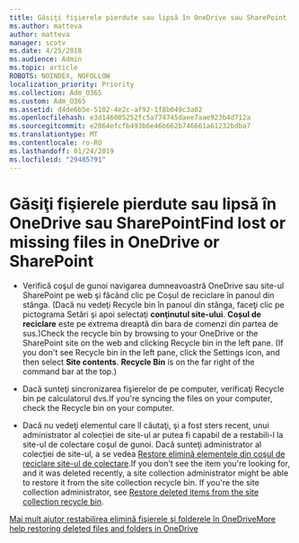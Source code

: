 ```yaml
---
title: Găsiţi fişierele pierdute sau lipsă în OneDrive sau SharePoint
ms.author: matteva
author: matteva
manager: scotv
ms.date: 4/25/2018
ms.audience: Admin
ms.topic: article
ROBOTS: NOINDEX, NOFOLLOW
localization_priority: Priority
ms.collection: Adm_O365
ms.custom: Adm_O365
ms.assetid: d4de6b5e-5102-4e2c-af92-1f8b049c3a02
ms.openlocfilehash: e3d146005252fc5a774745daee7aae923b4d712a
ms.sourcegitcommit: e2864efcfb493b6e46b662b746661a61232bdba7
ms.translationtype: MT
ms.contentlocale: ro-RO
ms.lasthandoff: 01/24/2019
ms.locfileid: "29485791"
---
```

# <a name="find-lost-or-missing-files-in-onedrive-or-sharepoint"></a><span data-ttu-id="0d89e-102">Găsiţi fişierele pierdute sau lipsă în OneDrive sau SharePoint</span><span class="sxs-lookup"><span data-stu-id="0d89e-102">Find lost or missing files in OneDrive or SharePoint</span></span>

- <span data-ttu-id="0d89e-p101">Verifică coşul de gunoi navigarea dumneavoastră OneDrive sau site-ul SharePoint pe web şi făcând clic pe Coșul de reciclare în panoul din stânga. (Dacă nu vedeţi Recycle bin în panoul din stânga, faceţi clic pe pictograma Setări şi apoi selectaţi **conţinutul site-ului**. **Coșul de reciclare** este pe extrema dreaptă din bara de comenzi din partea de sus.)</span><span class="sxs-lookup"><span data-stu-id="0d89e-p101">Check the recycle bin by browsing to your OneDrive or the SharePoint site on the web and clicking Recycle bin in the left pane. (If you don't see Recycle bin in the left pane, click the Settings icon, and then select **Site contents**. **Recycle Bin** is on the far right of the command bar at the top.)</span></span> 
    
- <span data-ttu-id="0d89e-106">Dacă sunteţi sincronizarea fişierelor de pe computer, verificaţi Recycle bin pe calculatorul dvs.</span><span class="sxs-lookup"><span data-stu-id="0d89e-106">If you're syncing the files on your computer, check the Recycle bin on your computer.</span></span> 
    
- <span data-ttu-id="0d89e-p102">Dacă nu vedeţi elementul care îl căutaţi, şi a fost sters recent, unui administrator al colecției de site-ul ar putea fi capabil de a restabili-l la site-ul de colectare coşul de gunoi. Dacă sunteţi administrator al colecției de site-ul, a se vedea [Restore elimină elementele din coşul de reciclare site-ul de colectare](https://go.microsoft.com/fwlink/?linkid=866439).</span><span class="sxs-lookup"><span data-stu-id="0d89e-p102">If you don't see the item you're looking for, and it was deleted recently, a site collection administrator might be able to restore it from the site collection recycle bin. If you're the site collection administrator, see [Restore deleted items from the site collection recycle bin](https://go.microsoft.com/fwlink/?linkid=866439).</span></span>
    
[<span data-ttu-id="0d89e-109">Mai mult ajutor restabilirea elimină fişierele şi folderele în OneDrive</span><span class="sxs-lookup"><span data-stu-id="0d89e-109">More help restoring deleted files and folders in OneDrive</span></span>](https://go.microsoft.com/fwlink/?linkid=872872)
  

